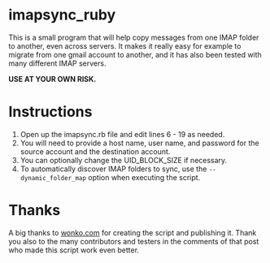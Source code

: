# imapsync\_ruby

This is a small program that will help copy messages from one IMAP folder to another, even across servers. It makes it really easy for example to migrate from one gmail account to another, and it has also been tested with many different IMAP servers.

**USE AT YOUR OWN RISK.**

# Instructions

1. Open up the imapsync.rb file and edit lines 6 - 19 as needed.
1. You will need to provide a host name, user name, and password for the source account and the destination account.
1. You can optionally change the UID\_BLOCK\_SIZE if necessary.
1. To automatically discover IMAP folders to sync, use the `--dynamic_folder_map` option when executing the script.

# Thanks

A big thanks to [wonko.com](http://wonko.com/post/ruby_script_to_sync_email_from_any_imap_server_to_gmail) for creating the script and publishing it. Thank you also to the many contributors and testers in the comments of that post who made this script work even better.
